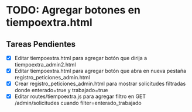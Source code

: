 # TODO: Agregar botones en tiempoextra.html

## Tareas Pendientes
- [x] Editar tiempoextra.html para agregar botón que dirija a tiempoextra_admin2.html
- [x] Editar tiempoextra.html para agregar botón que abra en nueva pestaña registro_peticiones_admin.html
- [x] Crear registro_peticiones_admin.html para mostrar solicitudes filtradas donde enterado=true y trabajado=true
- [x] Editar routes/tiempoextra.js para agregar filtro en GET /admin/solicitudes cuando filter=enterado_trabajado
